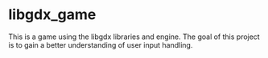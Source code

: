 # libgdx_game
This is a game using the libgdx libraries and engine. The goal of this project is to gain a better understanding of user input handling.
